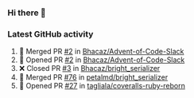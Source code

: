 ### Hi there 👋


### Latest GitHub activity
<!--START_SECTION:activity-->
1. 🎉 Merged PR [#2](https://github.com/Bhacaz/Advent-of-Code-Slack/pull/2) in [Bhacaz/Advent-of-Code-Slack](https://github.com/Bhacaz/Advent-of-Code-Slack)
2. 💪 Opened PR [#2](https://github.com/Bhacaz/Advent-of-Code-Slack/pull/2) in [Bhacaz/Advent-of-Code-Slack](https://github.com/Bhacaz/Advent-of-Code-Slack)
3. ❌ Closed PR [#3](https://github.com/Bhacaz/bright_serializer/pull/3) in [Bhacaz/bright_serializer](https://github.com/Bhacaz/bright_serializer)
4. 🎉 Merged PR [#76](https://github.com/petalmd/bright_serializer/pull/76) in [petalmd/bright_serializer](https://github.com/petalmd/bright_serializer)
5. 💪 Opened PR [#27](https://github.com/tagliala/coveralls-ruby-reborn/pull/27) in [tagliala/coveralls-ruby-reborn](https://github.com/tagliala/coveralls-ruby-reborn)
<!--END_SECTION:activity-->

<!--
**Bhacaz/bhacaz** is a ✨ _special_ ✨ repository because its `README.md` (this file) appears on your GitHub profile.

Here are some ideas to get you started:

- 🔭 I’m currently working on ...
- 🌱 I’m currently learning ...
- 👯 I’m looking to collaborate on ...
- 🤔 I’m looking for help with ...
- 💬 Ask me about ...
- 📫 How to reach me: ...
- 😄 Pronouns: ...
- ⚡ Fun fact: ...
-->
